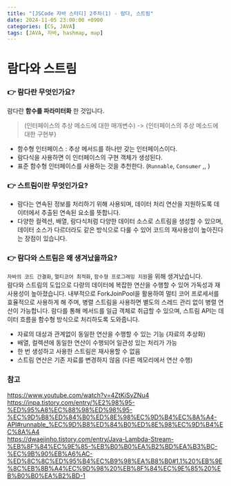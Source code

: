 ```yaml
---
title: "[JSCode 자바 스터디] 2주차(1) - 람다, 스트림"
date: 2024-11-05 23:00:00 +0900
categories: [CS, JAVA]
tags: [JAVA, 자바, hashmap, map]
---
```


# 람다와 스트림

### 👉 람다란 무엇인가요?

람다란 **함수를 파라미터화** 한 것입니다.

> (인터페이스의 추상 메소드에 대한 매개변수) -> {인터페이스의 추상 메소드에 대한 구현부}

- 함수형 인터페이스 : 추상 메서드를 하나만 갖는 인터페이스이다.
- 람다식을 사용하면 이 인터페이스의 구현 객체가 생성된다.
- 표준 함수형 인터페이스를 사용하는 것을 추천한다. (`Runnable`, `Consumer` ,, )

### 👉 스트림이란 무엇인가요?

- 람다는 연속된 정보를 처리하기 위해 사용되며, 데이터 처리 연산을 지원하도록 데이터에서 추출된 연속된 요소를 뜻합니다.
- 다양한 컬렉션, 배열, 람다식처럼 다양한 데이터 소스로 스트림을 생성할 수 있으며, 데이터 소스가 다르더라도 같은 방식으로 다룰 수 있어 코드의 재사용성이 높아진다는 장점이 있습니다.

### 👉 람다와 스트림은 왜 생겨났을까요?

`자바의 코드 간결화`, `멀티코어 최적화`, `함수형 프로그래밍 지원`을 위해 생겨났습니다.  
람다와 스트림의 도입으로 다량의 데이터에 복잡한 연산을 수행할 수 있어 가독성과 재사용성이 높아졌습니다.
내부적으로 ForkJoinPool을 활용하여 멀티 코어 프로세서를 효율적으로 사용하게 해 주며, 병렬 스트림을 사용하면 별도의 스레드 관리 없이 병렬 연산이 가능합니다.
람다를 통해 메서드를 일급 객체로 취급할 수 있으며, 스트림 API는 데이터 흐름을 함수형 방식으로 처리하도록 도와줍니다.

- 자료의 대상과 관계없이 동일한 연산을 수행할 수 있는 기능 (자료의 추상화)
- 배열, 컬렉션에 동일한 연산이 수행되어 일관성 있는 처리가 가능
- 한 번 생성하고 사용한 스트림은 재사용할 수 없음
- 스트림 연산은 기존 자료를 변경하지 않음 (다른 메모리에서 연산 수행)

### 참고

https://www.youtube.com/watch?v=4ZtKiSvZNu4  
https://inpa.tistory.com/entry/%E2%98%95-%ED%95%A8%EC%88%98%ED%98%95-%EC%9D%B8%ED%84%B0%ED%8E%98%EC%9D%B4%EC%8A%A4-API#runnable_%EC%9D%B8%ED%84%B0%ED%8E%98%EC%9D%B4%EC%8A%A4  
https://dwaejinho.tistory.com/entry/Java-Lambda-Stream-%EB%8F%84%EC%9E%85-%EB%B0%B0%EA%B2%BD%EA%B3%BC-%EC%9B%90%EB%A6%AC-%ED%8C%8C%ED%95%B4%EC%B9%98%EA%B8%B0#1.1%20%EB%9E%8C%EB%8B%A4%EC%9D%98%20%EB%8F%84%EC%9E%85%20%EB%B0%B0%EA%B2%BD-1
